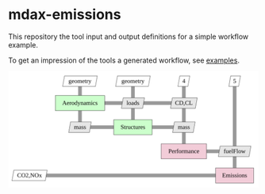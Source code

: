 # mdax-emissions

This repository the tool input and output definitions for a simple workflow example.  

To get an impression of the tools a generated workflow, see [examples](./example/html).

![Emissions Workflow](./static/xdsm_mdax_Simple_Emissions_Example_Initial_workflow.svg "Simple Emissions Workflow Example")

